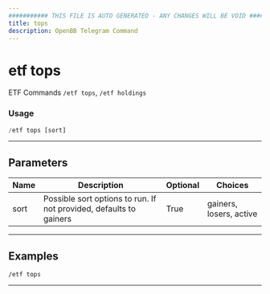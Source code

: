 ```yaml
---
########### THIS FILE IS AUTO GENERATED - ANY CHANGES WILL BE VOID ###########
title: tops
description: OpenBB Telegram Command
---
```


# etf tops

ETF Commands `/etf tops`, `/etf holdings`

### Usage

```python wordwrap
/etf tops [sort]
```

---

## Parameters

| Name | Description | Optional | Choices |
| ---- | ----------- | -------- | ------- |
| sort | Possible sort options to run. If not provided, defaults to gainers | True | gainers, losers, active |


---

## Examples

```
/etf tops
```
---

